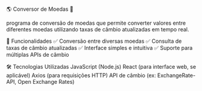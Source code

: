 🌎 Conversor de Moedas 💱

programa de conversão de moedas que permite converter valores entre diferentes moedas utilizando taxas de câmbio atualizadas em tempo real.



🚀 Funcionalidades
✅ Conversão entre diversas moedas
✅ Consulta de taxas de câmbio atualizadas
✅ Interface simples e intuitiva
✅ Suporte para múltiplas APIs de câmbio



🛠️ Tecnologias Utilizadas
JavaScript (Node.js)
React (para interface web, se aplicável)
Axios (para requisições HTTP)
API de câmbio (ex: ExchangeRate-API, Open Exchange Rates)
